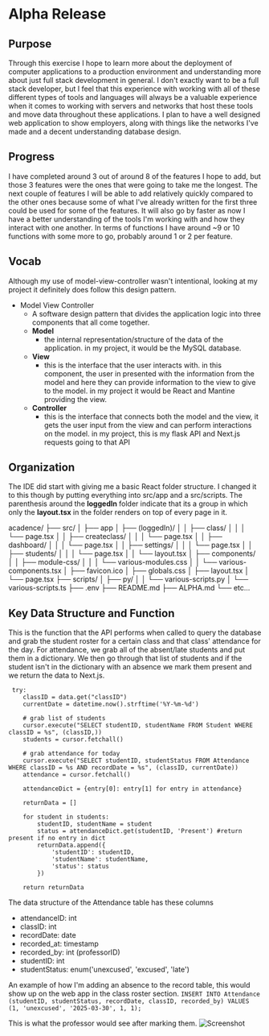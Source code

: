 # Alpha Release

## Purpose
Through this exercise I hope to learn more about the deployment of computer applications to a production environment and understanding more about just full stack development in general. I don't exactly want to be a full stack developer, but I feel that this experience with working with all of these different types of tools and languages will always be a valuable experience when it comes to working with servers and networks that host these tools and move data throughout these applications. I plan to have a well designed web application to show employers, along with things like the networks I've made and a decent understanding database design.

## Progress
I have completed around 3 out of around 8 of the features I hope to add, but those 3 features were the ones that were going to take me the longest. The next couple of features I will be able to add relatively quickly compared to the other ones because some of what I've already written for the first three could be used for some of the features. It will also go by faster as now I have a better understanding of the tools I'm working with and how they interact with one another. In terms of functions I have around ~9 or 10 functions with some more to go, probably around 1 or 2 per feature.

## Vocab
Although my use of model-view-controller wasn't intentional, looking at my project it definitely does follow this design pattern.
* Model View Controller
  * A software design pattern that divides the application logic into three components that all come together. 
  * **Model** 
    * the internal representation/structure of the data of the application. in my project, it would be the MySQL database.
  * **View** 
    *  this is the interface that the user interacts with. in this component, the user in presented with the information from the model and here they can provide information to the view to give to the model. in my project it would be React and Mantine providing the view.
  * **Controller** 
    * this is the interface that connects both the model and the view, it gets the user input from the view and can perform interactions on the model. in my project, this is my flask API and Next.js requests going to that API

## Organization
The IDE did start with giving me a basic React folder structure. I changed it to this though by putting everything into src/app and a src/scripts. The parenthesis around the **loggedIn** folder indicate that its a group in which only the **layout.tsx** in the folder renders on top of every page in it.

acadence/
├── src/
│   ├── app
│   ├── (loggedIn)/
│   │   ├── class/
│   │   │   └── page.tsx
│   │   ├── createclass/
│   │   │   └── page.tsx
│   │   ├── dashboard/
│   │   │   └── page.tsx
│   │   ├── settings/
│   │   │   └── page.tsx
│   │   ├── students/
│   │   │   └── page.tsx
│   │   └── layout.tsx
│   ├── components/
│   │   ├── module-css/
│   │   │   └── various-modules.css
│   │   └── various-components.tsx
│   ├── favicon.ico
│   ├── globals.css
│   ├── layout.tsx
│   └── page.tsx
├── scripts/
│   ├── py/
│   │   └── various-scripts.py
│   └── various-scripts.ts
├── .env
├── README.md
├── ALPHA.md
└── etc...
## Key Data Structure and Function
This is the function that the API performs when called to query the database and grab the student roster for a certain class and that class' attendance for the day. For attendance, we grab all of the absent/late students and put them in a dictionary. We then go through that list of students and if the student isn't in the dictionary with an absence we mark them present and we return the data to Next.js.

     try:
        classID = data.get("classID")
        currentDate = datetime.now().strftime('%Y-%m-%d')

        # grab list of students
        cursor.execute("SELECT studentID, studentName FROM Student WHERE classID = %s", (classID,))
        students = cursor.fetchall()

        # grab attendance for today
        cursor.execute("SELECT studentID, studentStatus FROM Attendance WHERE classID = %s AND recordDate = %s", (classID, currentDate))
        attendance = cursor.fetchall()

        attendanceDict = {entry[0]: entry[1] for entry in attendance}

        returnData = []

        for student in students:
            studentID, studentName = student
            status = attendanceDict.get(studentID, 'Present') #return present if no entry in dict
            returnData.append({
                'studentID': studentID,
                'studentName': studentName,
                'status': status
            })

        return returnData
The data structure of the Attendance table has these columns
* attendanceID: int
* classID: int
* recordDate: date
* recorded_at: timestamp
* recorded_by: int (professorID)
* studentID: int
* studentStatus: enum('unexcused', 'excused', 'late')

An example of how I'm adding an absence to the record table, this would show up on the web app in the class roster section.
`INSERT INTO Attendance (studentID, studentStatus, recordDate, classID, recorded_by) VALUES
(1, 'unexcused', '2025-03-30', 1, 1);`

This is what the professor would see after marking them.
![Screenshot](https://i.ibb.co/01zzN0V/Screenshot-2025-03-31-at-8-44-06-AM.png)
